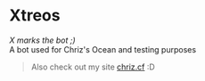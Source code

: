 # Xtreos
*X marks the bot ;)* <br>
A bot used for Chriz's Ocean and testing purposes
> Also check out my site [chriz.cf](https://chriz.cf) :D